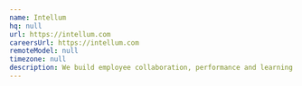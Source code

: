 ```yaml
---
name: Intellum
hq: null
url: https://intellum.com
careersUrl: https://intellum.com
remoteModel: null
timezone: null
description: We build employee collaboration, performance and learning tools. Ruby, iOS, Android, AWS, GCS.
---
```

